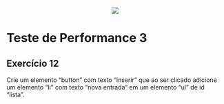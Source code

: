 <p align="center">
    <img src="https://www.infnet.edu.br/infnet/wp-content/themes/infnet.homepage//assets/img/LogoInfnetRodape.png"/>
</p>

# Teste de Performance 3

## Exercício 12

Crie um elemento “button” com texto “inserir” que ao ser clicado adicione um elemento “li” com texto “nova entrada” em um elemento “ul” de id “lista”.